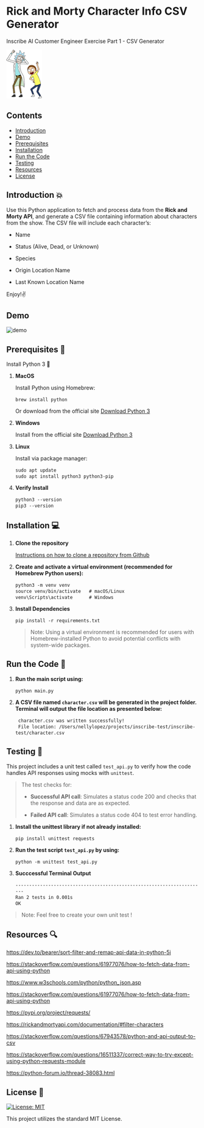 # Rick and Morty Character Info CSV Generator

Inscribe AI Customer Engineer Exercise Part 1 - CSV Generator

![image](.//images/rick_and_mortyq.png)

## Contents

- [Introduction](#introduction)
- [Demo](#demo)
- [Prerequisites](#prerequisites)
- [Installation](#installation)
- [Run the Code](#run-the-code)
- [Testing](#testing)
- [Resources](#resources)
- [License](#License)

## Introduction 💥

Use this Python application to fetch and process data from the **Rick and Morty API**, and generate a CSV file containing information about characters from the show. The CSV file will include each character’s:

- Name

- Status (Alive, Dead, or Unknown)

- Species

- Origin Location Name

- Last Known Location Name

Enjoy!✌️

## Demo

![demo](./images/Inscribe_Demo-ezgif.com-video-to-gif-converter.gif)

## Prerequisites 🔌

Install Python 3 🐍

1. **MacOS**
   <p>Install Python using Homebrew:</p>

   ```
   brew install python
   ```

   Or download from the official site [Download Python 3](https://www.python.org/downloads/)

2. **Windows**

   Install from the official site [Download Python 3](https://www.python.org/downloads/)

3. **Linux**
   <p>Install via package manager:<p>

   ```
   sudo apt update
   sudo apt install python3 python3-pip
   ```

4. **Verify Install**

   ```
   python3 --version
   pip3 --version
   ```

## Installation 💻

1. **Clone the repository**

   [Instructions on how to clone a repository from Github](https://docs.github.com/en/repositories/creating-and-managing-repositories/cloning-a-repository)

2. **Create and activate a virtual environment (recommended for Homebrew Python users):**

   ```
   python3 -m venv venv
   source venv/bin/activate   # macOS/Linux
   venv\Scripts\activate      # Windows

   ```

3. **Install Dependencies**

   ```
   pip install -r requirements.txt
   ```

   > Note: Using a virtual environment is recommended for users with Homebrew-installed Python to avoid potential conflicts with system-wide packages.

## Run the Code 🚀

1. **Run the main script using:**

   ```
   python main.py
   ```

2. **A CSV file named `character.csv` will be generated in the project folder. Terminal will output the file location as presented below:**
   ```
    character.csv was written successfully!
    File location: /Users/nellylopez/projects/inscribe-test/inscribe-test/character.csv
   ```

## Testing 💯

This project includes a unit test called `test_api.py` to verify how the code handles API responses using mocks with `unittest`.

> The test checks for:
>
> - **Successful API call**: Simulates a status code 200 and checks that the response and data are as expected.
>
> - **Failed API call**: Simulates a status code 404 to test error handling.

1. **Install the unittest library if not already installed:**

   ```
   pip install unittest requests
   ```

2. **Run the test script `test_api.py` by using:**

   ```
   python -m unittest test_api.py

   ```

3. **Succcessful Terminal Output**

   ```
   ----------------------------------------------------------------------
   Ran 2 tests in 0.001s
   OK

   ```

> Note: Feel free to create your own unit test !

## Resources 🔍

https://dev.to/bearer/sort-filter-and-remap-api-data-in-python-5i

https://stackoverflow.com/questions/61977076/how-to-fetch-data-from-api-using-python

https://www.w3schools.com/python/python_json.asp

https://stackoverflow.com/questions/61977076/how-to-fetch-data-from-api-using-python

https://pypi.org/project/requests/

https://rickandmortyapi.com/documentation/#filter-characters

https://stackoverflow.com/questions/67943578/python-and-api-output-to-csv

https://stackoverflow.com/questions/16511337/correct-way-to-try-except-using-python-requests-module

https://python-forum.io/thread-38083.html

## License 📄

[![License: MIT](https://img.shields.io/badge/License-MIT-yellow.svg)](https://opensource.org/licenses/MIT)

This project utilizes the standard MIT License.
